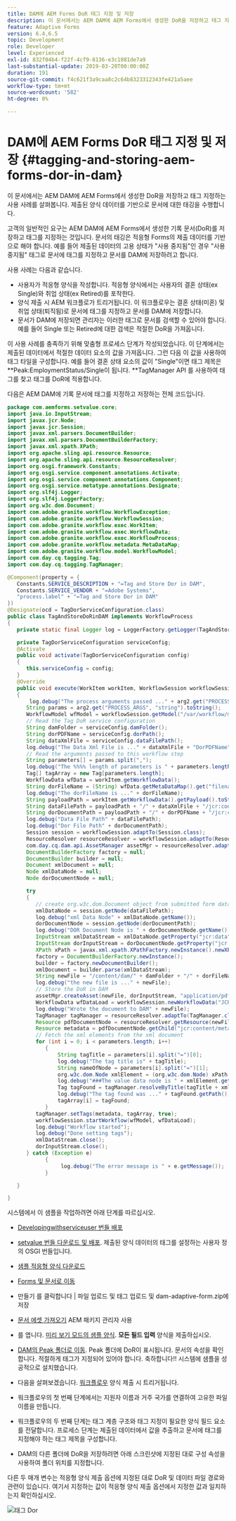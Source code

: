 ```yaml
---
title: DAM에 AEM Forms DoR 태그 지정 및 저장
description: 이 문서에서는 AEM DAM에 AEM Forms에서 생성한 DoR을 저장하고 태그 지정하는 사용 사례를 살펴봅니다. 제출된 양식 데이터를 기반으로 문서에 대한 태깅을 수행합니다.
feature: Adaptive Forms
version: 6.4,6.5
topic: Development
role: Developer
level: Experienced
exl-id: 832f04b4-f22f-4cf9-8136-e3c1081de7a9
last-substantial-update: 2019-03-20T00:00:00Z
duration: 191
source-git-commit: f4c621f3a9caa8c2c64b8323312343fe421a5aee
workflow-type: tm+mt
source-wordcount: '582'
ht-degree: 0%

---
```


# DAM에 AEM Forms DoR 태그 지정 및 저장 {#tagging-and-storing-aem-forms-dor-in-dam}

이 문서에서는 AEM DAM에 AEM Forms에서 생성한 DoR을 저장하고 태그 지정하는 사용 사례를 살펴봅니다. 제출된 양식 데이터를 기반으로 문서에 대한 태깅을 수행합니다.

고객의 일반적인 요구는 AEM DAM에 AEM Forms에서 생성한 기록 문서(DoR)를 저장하고 태그를 지정하는 것입니다. 문서의 태깅은 적응형 Forms의 제출 데이터를 기반으로 해야 합니다. 예를 들어 제출된 데이터의 고용 상태가 &quot;사용 중지됨&quot;인 경우 &quot;사용 중지됨&quot; 태그로 문서에 태그를 지정하고 문서를 DAM에 저장하려고 합니다.

사용 사례는 다음과 같습니다.

* 사용자가 적응형 양식을 작성합니다. 적응형 양식에서는 사용자의 결혼 상태(ex Single)와 취업 상태(ex Retired)를 포착한다.
* 양식 제출 시 AEM 워크플로가 트리거됩니다. 이 워크플로우는 결혼 상태(미혼) 및 취업 상태(퇴직됨)로 문서에 태그를 지정하고 문서를 DAM에 저장합니다.
* 문서가 DAM에 저장되면 관리자는 이러한 태그로 문서를 검색할 수 있어야 합니다. 예를 들어 Single 또는 Retired에 대한 검색은 적절한 DoR을 가져옵니다.

이 사용 사례를 충족하기 위해 맞춤형 프로세스 단계가 작성되었습니다. 이 단계에서는 제출된 데이터에서 적절한 데이터 요소의 값을 가져옵니다. 그런 다음 이 값을 사용하여 태그 타일을 구성합니다. 예를 들어 결혼 상태 요소의 값이 &quot;Single&quot;이면 태그 제목은 **Peak:EmploymentStatus/Single이 됩니다. **TagManager API 를 사용하여 태그를 찾고 태그를 DoR에 적용합니다.

다음은 AEM DAM에 기록 문서에 태그를 지정하고 저장하는 전체 코드입니다.

```java
package com.aemforms.setvalue.core;
import java.io.InputStream;
import javax.jcr.Node;
import javax.jcr.Session;
import javax.xml.parsers.DocumentBuilder;
import javax.xml.parsers.DocumentBuilderFactory;
import javax.xml.xpath.XPath;
import org.apache.sling.api.resource.Resource;
import org.apache.sling.api.resource.ResourceResolver;
import org.osgi.framework.Constants;
import org.osgi.service.component.annotations.Activate;
import org.osgi.service.component.annotations.Component;
import org.osgi.service.metatype.annotations.Designate;
import org.slf4j.Logger;
import org.slf4j.LoggerFactory;
import org.w3c.dom.Document;
import com.adobe.granite.workflow.WorkflowException;
import com.adobe.granite.workflow.WorkflowSession;
import com.adobe.granite.workflow.exec.WorkItem;
import com.adobe.granite.workflow.exec.WorkflowData;
import com.adobe.granite.workflow.exec.WorkflowProcess;
import com.adobe.granite.workflow.metadata.MetaDataMap;
import com.adobe.granite.workflow.model.WorkflowModel;
import com.day.cq.tagging.Tag;
import com.day.cq.tagging.TagManager;

@Component(property = {
   Constants.SERVICE_DESCRIPTION + "=Tag and Store Dor in DAM",
   Constants.SERVICE_VENDOR + "=Adobe Systems",
   "process.label" + "=Tag and Store Dor in DAM"
})
@Designate(ocd = TagDorServiceConfiguration.class)
public class TagAndStoreDoRinDAM implements WorkflowProcess
{
   private static final Logger log = LoggerFactory.getLogger(TagAndStoreDoRinDAM.class);

   private TagDorServiceConfiguration serviceConfig;
   @Activate
   public void activate(TagDorServiceConfiguration config)
   {
      this.serviceConfig = config;
   }
   @Override
   public void execute(WorkItem workItem, WorkflowSession workflowSession, MetaDataMap arg2) throws WorkflowException
   {
       log.debug("The process arguments passed ..." + arg2.get("PROCESS_ARGS", "string").toString());
      String params = arg2.get("PROCESS_ARGS", "string").toString();
      WorkflowModel wfModel = workflowSession.getModel("/var/workflow/models/dam/update_asset");
      // Read the Tag DoR service configuration
      String damFolder = serviceConfig.damFolder();
      String dorPDFName = serviceConfig.dorPath();
      String dataXmlFile = serviceConfig.dataFilePath();
      log.debug("The Data Xml File is ..." + dataXmlFile + "DorPDFName" + dorPDFName);
      // Read the arguments passed to this workflow step
      String parameters[] = params.split(",");
      log.debug("The %%%% length of parameters is " + parameters.length);
      Tag[] tagArray = new Tag[parameters.length];
      WorkflowData wfData = workItem.getWorkflowData();
      String dorFileName = (String) wfData.getMetaDataMap().get("filename");
      log.debug("The dorFileName is ..." + dorFileName);
      String payloadPath = workItem.getWorkflowData().getPayload().toString();
      String dataFilePath = payloadPath + "/" + dataXmlFile + "/jcr:content";
      String dorDocumentPath = payloadPath + "/" + dorPDFName + "/jcr:content";
      log.debug("Data File Path" + dataFilePath);
      log.debug("Dor File Path" + dorDocumentPath);
      Session session = workflowSession.adaptTo(Session.class);
      ResourceResolver resourceResolver = workflowSession.adaptTo(ResourceResolver.class);
      com.day.cq.dam.api.AssetManager assetMgr = resourceResolver.adaptTo(com.day.cq.dam.api.AssetManager.class);
      DocumentBuilderFactory factory = null;
      DocumentBuilder builder = null;
      Document xmlDocument = null;
      Node xmlDataNode = null;
      Node dorDocumentNode = null;

      try
      {
         // create org.w3c.dom.Document object from submitted form data
         xmlDataNode = session.getNode(dataFilePath);
         log.debug("xml Data Node" + xmlDataNode.getName());
         dorDocumentNode = session.getNode(dorDocumentPath);
         log.debug("DOR Document Node is " + dorDocumentNode.getName());
         InputStream xmlDataStream = xmlDataNode.getProperty("jcr:data").getBinary().getStream();
         InputStream dorInputStream = dorDocumentNode.getProperty("jcr:data").getBinary().getStream();
         XPath xPath = javax.xml.xpath.XPathFactory.newInstance().newXPath();
         factory = DocumentBuilderFactory.newInstance();
         builder = factory.newDocumentBuilder();
         xmlDocument = builder.parse(xmlDataStream);
         String newFile = "/content/dam/" + damFolder + "/" + dorFileName;
         log.debug("the new file is ..." + newFile);
         // Store the DoR in DAM
         assetMgr.createAsset(newFile, dorInputStream, "application/pdf", true);
         WorkflowData wfDataLoad = workflowSession.newWorkflowData("JCR_PATH", newFile);
         log.debug("Wrote the document to DAM" + newFile);
         TagManager tagManager = resourceResolver.adaptTo(TagManager.class);
         Resource pdfDocumentNode = resourceResolver.getResource(newFile);
         Resource metadata = pdfDocumentNode.getChild("jcr:content/metadata");
         // Fetch the xml elements from the xml document
         for (int i = 0; i < parameters.length; i++)
            {
                String tagTitle = parameters[i].split("=")[0];
                log.debug("The tag title is" + tagTitle);
                String nameOfNode = parameters[i].split("=")[1];
                org.w3c.dom.Node xmlElement = (org.w3c.dom.Node) xPath.compile(nameOfNode).evaluate(xmlDocument, javax.xml.xpath.XPathConstants.NODE);
                log.debug("###The value data node is " + xmlElement.getTextContent());
                Tag tagFound = tagManager.resolveByTitle(tagTitle + xmlElement.getTextContent());
                log.debug("The tag found was ..." + tagFound.getPath());
                tagArray[i] = tagFound;
            }
         tagManager.setTags(metadata, tagArray, true);
         workflowSession.startWorkflow(wfModel, wfDataLoad);
         log.debug("Workflow started");
         log.debug("Done setting tags");
         xmlDataStream.close();
         dorInputStream.close();
      } catch (Exception e)
            {
                 log.debug("The error message is " + e.getMessage());
            }

   }

}
```

시스템에서 이 샘플을 작업하려면 아래 단계를 따르십시오.
* [Developingwithserviceuser 번들 배포](/help/forms/assets/common-osgi-bundles/DevelopingWithServiceUser.jar)

* [setvalue 번들 다운로드 및 배포](/help/forms/assets/common-osgi-bundles/SetValueApp.core-1.0-SNAPSHOT.jar). 제출된 양식 데이터의 태그를 설정하는 사용자 정의 OSGI 번들입니다.

* [샘플 적응형 양식 다운로드](assets/tag-and-store-in-dam-adaptive-form.zip)

* [Forms 및 문서로 이동](http://localhost:4502/aem/forms.html/content/dam/formsanddocuments)

* 만들기 를 클릭합니다 | 파일 업로드 및 태그 업로드 및 dam-adaptive-form.zip에 저장

* [문서 에셋 가져오기](assets/tag-and-store-in-dam-assets.zip) AEM 패키지 관리자 사용
* 를 엽니다. [미리 보기 모드의 샘플 양식](http://localhost:4502/content/dam/formsanddocuments/tagandstoreindam/jcr:content?wcmmode=disabled). **모든 필드 입력** 양식을 제출하십시오.
* [DAM의 Peak 폴더로 이동](http://localhost:4502/assets.html/content/dam/Peak). Peak 폴더에 DoR이 표시됩니다. 문서의 속성을 확인합니다. 적절하게 태그가 지정되어 있어야 합니다.
축하합니다!! 시스템에 샘플을 성공적으로 설치했습니다.

* 다음을 살펴보겠습니다. [워크플로우](http://localhost:4502/editor.html/conf/global/settings/workflow/models/TagAndStoreDoRinDAM.html) 양식 제출 시 트리거됩니다.
* 워크플로우의 첫 번째 단계에서는 지원자 이름과 거주 국가를 연결하여 고유한 파일 이름을 만듭니다.
* 워크플로우의 두 번째 단계는 태그 계층 구조와 태그 지정이 필요한 양식 필드 요소를 전달합니다. 프로세스 단계는 제출된 데이터에서 값을 추출하고 문서에 태그를 지정해야 하는 태그 제목을 구성합니다.
* DAM의 다른 폴더에 DoR을 저장하려면 아래 스크린샷에 지정된 대로 구성 속성을 사용하여 폴더 위치를 지정합니다.

다른 두 매개 변수는 적응형 양식 제출 옵션에 지정된 대로 DoR 및 데이터 파일 경로와 관련이 있습니다. 여기서 지정하는 값이 적응형 양식 제출 옵션에서 지정한 값과 일치하는지 확인하십시오.

![태그 Dor](assets/tag_dor_service_configuration.gif)
